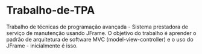 # Trabalho-de-TPA
Trabalho de técnicas de programação avançada - Sistema prestadora de serviço de manutenção usando JFrame.
O objetivo do trabalho é aprender o padrão de arquitetura de software MVC (model-view-controller) e o uso do JFrame - inicialmente é isso.    
